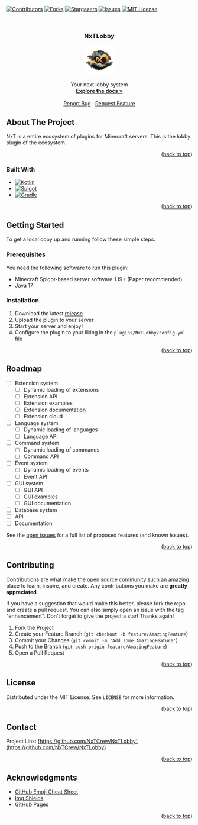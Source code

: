 <!-- Template for readme used: https://github.com/othneildrew/Best-README-Template -->
<a name="readme-top"></a>

<!-- PROJECT SHIELDS -->
<!--
*** I'm using markdown "reference style" links for readability.
*** Reference links are enclosed in brackets [ ] instead of parentheses ( ).
*** See the bottom of this document for the declaration of the reference variables
*** for contributors-url, forks-url, etc. This is an optional, concise syntax you may use.
*** https://www.markdownguide.org/basic-syntax/#reference-style-links
-->
[![Contributors][contributors-shield]][contributors-url]
[![Forks][forks-shield]][forks-url]
[![Stargazers][stars-shield]][stars-url]
[![Issues][issues-shield]][issues-url]
[![MIT License][license-shield]][license-url]



<!-- PROJECT LOGO -->
<br />
<div align="center">
<h3 align="center">NxTLobby</h3>

  <a href="https://github.com/NxTCrew/NxTLobby">
    <img src="images/nxtlogo-nobg.png" alt="Logo" width="80" height="80">
  </a>

  <p align="center">
    Your next lobby system
    <br />
    <a href="https://github.com/NxTCrew/NxTLobby/wiki"><strong>Explore the docs »</strong></a>
    <br />
    <br />
    <a href="https://github.com/NxTCrew/NxTLobby/issues">Report Bug</a>
    ·
    <a href="https://github.com/NxTCrew/NxTLobby/issues">Request Feature</a>
  </p>
</div>



<!-- ABOUT THE PROJECT -->
## About The Project

NxT is a entire ecosystem of plugins for Minecraft servers. This is the lobby plugin of the ecosystem.

<p align="right">(<a href="#readme-top">back to top</a>)</p>



### Built With

* [![Kotlin][Kotlin]][Kotlin-url]
* [![Spigot][Spigot]][Spigot-url]
* [![Gradle][Gradle]][Gradle-url]

<p align="right">(<a href="#readme-top">back to top</a>)</p>



<!-- GETTING STARTED -->
## Getting Started

To get a local copy up and running follow these simple steps.

### Prerequisites

You need the following software to run this plugin:
* Minecraft Spigot-based server software 1.19+ (Paper recommended)
* Java 17

### Installation

1. Download the latest [release](releases)
2. Upload the plugin to your server
3. Start your server and enjoy!
4. Configure the plugin to your liking in the `plugins/NxTLobby/config.yml` file

<p align="right">(<a href="#readme-top">back to top</a>)</p>



<!-- ROADMAP -->
## Roadmap

- [ ] Extension system
  - [ ] Dynamic loading of extensions
  - [ ] Extension API
  - [ ] Extension examples
  - [ ] Extension documentation
  - [ ] Extension cloud
- [ ] Language system
  - [ ] Dynamic loading of languages
  - [ ] Language API
- [ ] Command system
  - [ ] Dynamic loading of commands
  - [ ] Command API
- [ ] Event system
  - [ ] Dynamic loading of events
  - [ ] Event API
- [ ] GUI system
    - [ ] GUI API
    - [ ] GUI examples
    - [ ] GUI documentation
- [ ] Database system
- [ ] API
- [ ] Documentation

See the [open issues](issues) for a full list of proposed features (and known issues).

<p align="right">(<a href="#readme-top">back to top</a>)</p>



<!-- CONTRIBUTING -->
## Contributing

Contributions are what make the open source community such an amazing place to learn, inspire, and create. Any contributions you make are **greatly appreciated**.

If you have a suggestion that would make this better, please fork the repo and create a pull request. You can also simply open an issue with the tag "enhancement".
Don't forget to give the project a star! Thanks again!

1. Fork the Project
2. Create your Feature Branch (`git checkout -b feature/AmazingFeature`)
3. Commit your Changes (`git commit -m 'Add some AmazingFeature'`)
4. Push to the Branch (`git push origin feature/AmazingFeature`)
5. Open a Pull Request

<p align="right">(<a href="#readme-top">back to top</a>)</p>



<!-- LICENSE -->
## License

Distributed under the MIT License. See `LICENSE` for more information.

<p align="right">(<a href="#readme-top">back to top</a>)</p>



<!-- CONTACT -->
## Contact

Project Link: [https://github.com/NxTCrew/NxTLobby](https://github.com/NxTCrew/NxTLobby)

<p align="right">(<a href="#readme-top">back to top</a>)</p>



<!-- ACKNOWLEDGMENTS -->
## Acknowledgments

* [GitHub Emoji Cheat Sheet](https://www.webpagefx.com/tools/emoji-cheat-sheet)
* [Img Shields](https://shields.io)
* [GitHub Pages](https://pages.github.com)

<p align="right">(<a href="#readme-top">back to top</a>)</p>



<!-- MARKDOWN LINKS & IMAGES -->
<!-- https://www.markdownguide.org/basic-syntax/#reference-style-links -->
[contributors-shield]: https://img.shields.io/github/contributors/NxTCrew/NxTLobby.svg?style=for-the-badge
[contributors-url]: https://github.com/orgs/NxTCrew/NxTLobby/graphs/contributors
[forks-shield]: https://img.shields.io/github/forks/NxTCrew/NxTLobby.svg?style=for-the-badge
[forks-url]: https://github.com/NxTCrew/NxTLobby/network/members
[stars-shield]: https://img.shields.io/github/stars/NxTCrew/NxTLobby.svg?style=for-the-badge
[stars-url]: https://github.com/NxTCrew/NxTLobby/stargazers
[issues-shield]: https://img.shields.io/github/issues/NxTCrew/NxTLobby.svg?style=for-the-badge
[issues-url]: https://github.com/NxTCrew/NxTLobby/issues
[license-shield]: https://img.shields.io/github/license/NxTCrew/NxTLobby.svg?style=for-the-badge
[license-url]: https://github.com/orgs/NxTCrew/NxTLobby/main/LICENSE

[Spigot]: https://img.shields.io/badge/Spigot-1.19+-green.svg?style=for-the-badge
[Spigot-url]: https://www.spigotmc.org/
[Kotlin]: https://img.shields.io/badge/Kotlin-1.8.0-blue.svg?style=for-the-badge
[Kotlin-url]: https://kotlinlang.org/
[Gradle]: https://img.shields.io/badge/Gradle-7.4.2-blue.svg?style=for-the-badge
[Gradle-url]: https://gradle.org/
